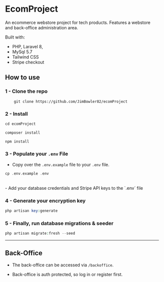 # EcomProject

An ecommerce webstore project for tech products. Features a webstore and back-office administration area.

Built with:
- PHP, Laravel 8,
- MySql 5.7
- Tailwind CSS
- Stripe checkout

## How to use

### 1 - Clone the repo

```
    git clone https://github.com/JimBowler82/ecomProject
```

### 2 - Install 
```php
cd ecomProject
```
```php
composer install
```
```php
npm install
```
### 3 - Populate your `.env` File
- Copy over the `.env.example` file to your  `.env` file.
  
```php
cp .env.example .env
```
  <br>
- Add your database credentials and Stripe API keys to the `.env` file

### 4 - Generate your encryption key
```php
php artisan key:generate
```

### 5 - Finally, run database migrations & seeder
```php
php artisan migrate:fresh --seed
```

---

## Back-Office
- The back-office can be accessed via `/backoffice`.

- Back-office is auth protected, so log in or register first.
